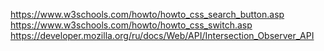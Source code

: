 https://www.w3schools.com/howto/howto_css_search_button.asp
https://www.w3schools.com/howto/howto_css_switch.asp
https://developer.mozilla.org/ru/docs/Web/API/Intersection_Observer_API

